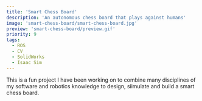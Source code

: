 ```yaml
---
title: 'Smart Chess Board'
description: 'An autonomous chess board that plays against humans'
image: 'smart-chess-board/smart-chess-board.jpg'
preview: 'smart-chess-board/preview.gif'
priority: 9
tags:
  - ROS
  - CV
  - SolidWorks
  - Isaac Sim
---
```


This is a fun project I have been working on to combine many disciplines of my software and robotics knowledge to design, siimulate and build a smart chess board.
